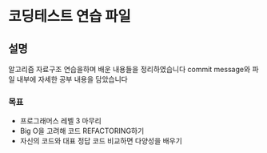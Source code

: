 # 코딩테스트 연습 파일

## 설명
알고리즘 자료구조 연습을하며 배운 내용들을 정리하였습니다
commit message와 파일 내부에 자세한 공부 내용을 담았습니다

### 목표 
* 프로그래머스 레벨 3 마무리
* Big O을 고려해 코드 REFACTORING하기
* 자신의 코드와 대표 정답 코드 비교하면 다양성을 배우기